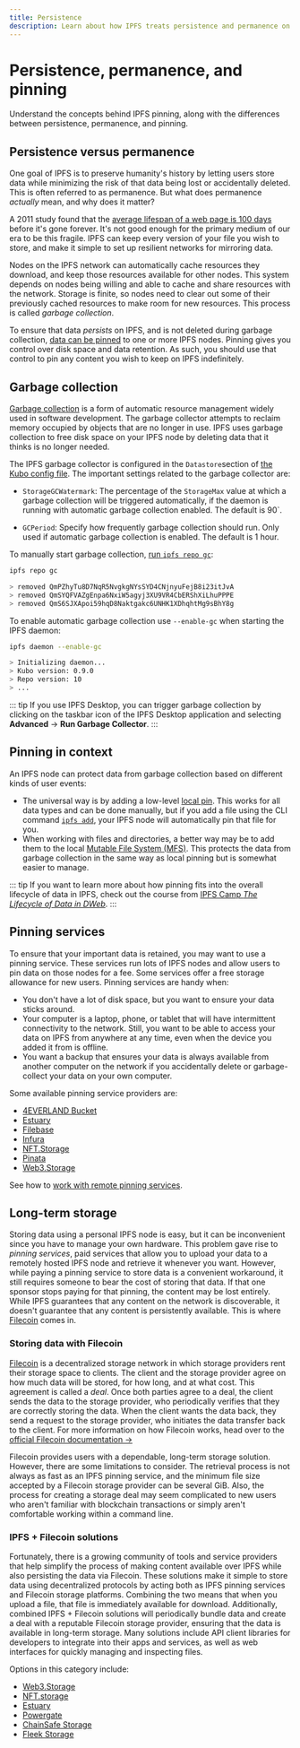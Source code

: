 ```yaml
---
title: Persistence
description: Learn about how IPFS treats persistence and permanence on the web and how pinning can help keep data from being discarded.
---
```


# Persistence, permanence, and pinning

Understand the concepts behind IPFS pinning, along with the differences between persistence, permanence, and pinning.

## Persistence versus permanence

One goal of IPFS is to preserve humanity's history by letting users store data while minimizing the risk of that data being lost or accidentally deleted. This is often referred to as permanence. But what does permanence _actually_ mean, and why does it matter?

A 2011 study found that the [average lifespan of a web page is 100 days](https://blogs.loc.gov/thesignal/2011/11/the-average-lifespan-of-a-webpage/) before it's gone forever. It's not good enough for the primary medium of our era to be this fragile. IPFS can keep every version of your file you wish to store, and make it simple to set up resilient networks for mirroring data.

Nodes on the IPFS network can automatically cache resources they download, and keep those resources available for other nodes. This system depends on nodes being willing and able to cache and share resources with the network. Storage is finite, so nodes need to clear out some of their previously cached resources to make room for new resources. This process is called _garbage collection_.

To ensure that data _persists_ on IPFS, and is not deleted during garbage collection, [data can be pinned](../how-to/pin-files.md) to one or more IPFS nodes. Pinning gives you control over disk space and data retention. As such, you should use that control to pin any content you wish to keep on IPFS indefinitely.

## Garbage collection

[Garbage collection](<https://en.wikipedia.org/wiki/Garbage_collection_(computer_science)>) is a form of automatic resource management widely used in software development. The garbage collector attempts to reclaim memory occupied by objects that are no longer in use. IPFS uses garbage collection to free disk space on your IPFS node by deleting data that it thinks is no longer needed.

The IPFS garbage collector is configured in the `Datastore`section of [the Kubo config file](https://github.com/ipfs/kubo/blob/master/docs/config.md). The important settings related to the garbage collector are:

- `StorageGCWatermark`: The percentage of the `StorageMax` value at which a garbage collection will be triggered automatically, if the daemon is running with automatic garbage collection enabled. The default is 90`.

- `GCPeriod`: Specify how frequently garbage collection should run. Only used if automatic garbage collection is enabled. The default is 1 hour.

To manually start garbage collection, [run `ipfs repo gc`](../reference/kubo/cli.md#ipfs-repo-gc):

```bash
ipfs repo gc

> removed QmPZhyTu8D7NqR5NvgkgNYsSYD4CNjnyuFejB8i23itJvA
> removed QmSYQFVAZgEnpa6NxiW5agyj3XU9VR4CbERShXiLhuPPPE
> removed QmS6SJXApoi59hqD8Naktgakc6UNHK1XDhqhtMg9sBhY8g
```

To enable automatic garbage collection use `--enable-gc` when starting the IPFS daemon:

```bash
ipfs daemon --enable-gc

> Initializing daemon...
> Kubo version: 0.9.0
> Repo version: 10
> ...
```

::: tip
If you use IPFS Desktop, you can trigger garbage collection by clicking on the taskbar icon of the IPFS Desktop application and selecting **Advanced** → **Run Garbage Collector**.
:::

## Pinning in context

An IPFS node can protect data from garbage collection based on different kinds of user events:

- The universal way is by adding a low-level [local pin](../how-to/pin-files.md). This works for all data types and can be done manually, but if you add a file using the CLI command [`ipfs add`](../reference/kubo/cli.md#ipfs-add), your IPFS node will automatically pin that file for you.
- When working with files and directories, a better way may be to add them to the local [Mutable File System (MFS)](glossary.md#mfs). This protects the data from garbage collection in the same way as local pinning but is somewhat easier to manage.

::: tip
If you want to learn more about how pinning fits into the overall lifecycle of data in IPFS, check out the course from [IPFS Camp _The Lifecycle of Data in DWeb_](https://www.youtube.com/watch?v=fLUq0RkiTBA).
:::

## Pinning services

To ensure that your important data is retained, you may want to use a pinning service. These services run lots of IPFS nodes and allow users to pin data on those nodes for a fee. Some services offer a free storage allowance for new users. Pinning services are handy when:

- You don't have a lot of disk space, but you want to ensure your data sticks around.
- Your computer is a laptop, phone, or tablet that will have intermittent connectivity to the network. Still, you want to be able to access your data on IPFS from anywhere at any time, even when the device you added it from is offline.
- You want a backup that ensures your data is always available from another computer on the network if you accidentally delete or garbage-collect your data on your own computer.

Some available pinning service providers are:

- [4EVERLAND Bucket](https://www.4everland.org/bucket)
- [Estuary](https://estuary.tech/)
- [Filebase](https://filebase.com/)
- [Infura](https://infura.io/)
- [NFT.Storage](https://nft.storage/)
- [Pinata](https://pinata.cloud/)
- [Web3.Storage](https://web3.storage/)

See how to [work with remote pinning services](../how-to/work-with-pinning-services.md).

## Long-term storage

Storing data using a personal IPFS node is easy, but it can be inconvenient since you have to manage your own hardware. This problem gave rise to _pinning services_, paid services that allow you to upload your data to a remotely hosted IPFS node and retrieve it whenever you want. However, while paying a pinning service to store data is a convenient workaround, it still requires someone to bear the cost of storing that data. If that one sponsor stops paying for that pinning, the content may be lost entirely. While IPFS guarantees that any content on the network is discoverable, it doesn't guarantee that any content is persistently available. This is where [Filecoin](https://filecoin.io) comes in.

### Storing data with Filecoin

[Filecoin](https://filecoin.io) is a decentralized storage network in which storage providers rent their storage space to clients. The client and the storage provider agree on how much data will be stored, for how long, and at what cost. This agreement is called a _deal_. Once both parties agree to a deal, the client sends the data to the storage provider, who periodically verifies that they are correctly storing the data. When the client wants the data back, they send a request to the storage provider, who initiates the data transfer back to the client. For more information on how Filecoin works, head over to the [official Filecoin documentation →](https://docs.filecoin.io/about-filecoin/how-filecoin-works/)

Filecoin provides users with a dependable, long-term storage solution. However, there are some limitations to consider. The retrieval process is not always as fast as an IPFS pinning service, and the minimum file size accepted by a Filecoin storage provider can be several GiB. Also, the process for creating a storage deal may seem complicated to new users who aren't familiar with blockchain transactions or simply aren't comfortable working within a command line.

### IPFS + Filecoin solutions

Fortunately, there is a growing community of tools and service providers that help simplify the process of making content available over IPFS while also persisting the data via Filecoin. These solutions make it simple to store data using decentralized protocols by acting both as IPFS pinning services and Filecoin storage platforms. Combining the two means that when you upload a file, that file is immediately available for download. Additionally, combined IPFS + Filecoin solutions will periodically bundle data and create a deal with a reputable Filecoin storage provider, ensuring that the data is available in long-term storage. Many solutions include API client libraries for developers to integrate into their apps and services, as well as web interfaces for quickly managing and inspecting files.

Options in this category include:

- [Web3.Storage](https://Web3.Storage)
- [NFT.storage](https://nft.storage/)
- [Estuary](https://estuary.tech)
- [Powergate](https://docs.filecoin.io/build/powergate)
- [ChainSafe Storage](https://storage.chainsafe.io)
- [Fleek Storage](https://fleek.co/storage)
